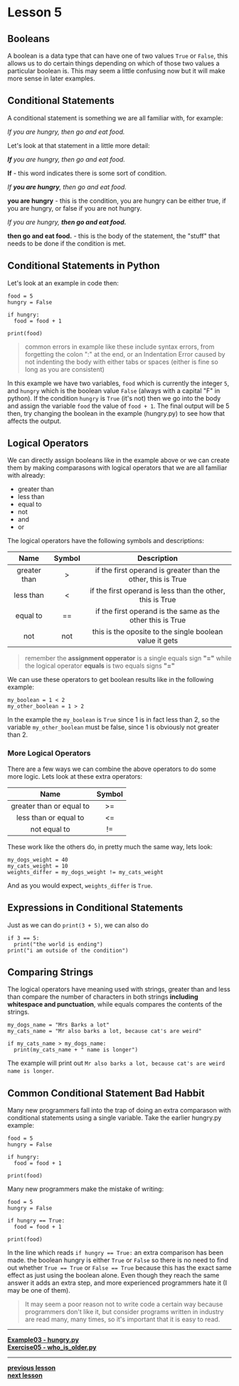 # Lesson 5

## Booleans

A boolean is a data type that can have one of two values `True` or `False`,
this allows us to do certain things depending on which of those two values
a particular boolean is.
This may seem a little confusing now but it will make more sense in later
examples.

## Conditional Statements

A conditional statement is something we are all familiar with, for example:

_If you are hungry, then go and eat food._

Let's look at that statement in a little more detail:

_**If** you are hungry, then go and eat food._

  **If** - this word indicates there is some sort of condition.

_If **you are hungry**, then go and eat food._

  **you are hungry** - this is the condition, you are hungry can be either true,
  if you are hungry, or false if you are not hungry.

_If you are hungry, **then go and eat food.**_

  **then go and eat food.** - this is the body of the statement, the "stuff"
  that needs to be done if the condition is met.

## Conditional Statements in Python

Let's look at an example in code then:
```python3
food = 5
hungry = False

if hungry:
  food = food + 1

print(food)
```
> common errors in example like these include syntax errors, from forgetting the
> colon ":" at the end, or an Indentation Error caused by not indenting the body
> with either tabs or spaces (either is fine so long as you are consistent)

In this example we have two variables, `food` which is currently the integer `5`,
and `hungry` which is the boolean value `False` (always with a capital "F" in
python).
If the condition `hungry` is `True` (it's not) then we go into the body and
assign the variable `food` the value of `food + 1`.
The final output will be 5 then, try changing the boolean in the example (hungry.py)
to see how that affects the output.

## Logical Operators

We can directly assign booleans like in the example above or we can create them
by making comparasons with logical operators that we are all familiar with
already:
* greater than
* less than
* equal to
* not
* and
* or

The logical operators have the following symbols and descriptions:

| Name         | Symbol | Description                                                  |
|:------------:|:------:|:------------------------------------------------------------:|
| greater than | >      | if the first operand is greater than the other, this is True |
| less than    | <      | if the first operand is less than the other, this is True    |
| equal to     | ==     | if the first operand is the same as the other this is True   |
| not          | not    | this is the oposite to the single boolean value it gets      |

> remember the **assignment opperator** is a single equals sign **"="** while
> the logical operator **equals** is two equals signs **"="**

We can use these operators to get boolean results like in the following example:
```python3
my_boolean = 1 < 2
my_other_boolean = 1 > 2
```
In the example the `my_boolean` is `True` since 1 is in fact less than 2, so the
variable `my_other_boolean` must be false, since 1 is obviously not greater than
2.

### More Logical Operators

There are a few ways we can combine the above operators to do some more logic.
Lets look at these extra operators:

| Name                     | Symbol |
|:------------------------:|:------:|
| greater than or equal to | >=     |
| less than or equal to    | <=     |
| not equal to             | !=     |

These work like the others do, in pretty much the same way, lets look:
```python3
my_dogs_weight = 40
my_cats_weight = 10
weights_differ = my_dogs_weight != my_cats_weight
```
And as you would expect, `weights_differ` is `True`.

## Expressions in Conditional Statements

Just as we can do `print(3 + 5)`, we can also do
```python3
if 3 == 5:
  print("the world is ending")
print("i am outside of the condition")
```
## Comparing Strings

The logical operators have meaning used with strings, greater than and less than
compare the number of characters in both strings **including whitespace and
punctuation**, while equals compares the contents of the strings.
```python3
my_dogs_name = "Mrs Barks a lot"
my_cats_name = "Mr also barks a lot, because cat's are weird"

if my_cats_name > my_dogs_name:
  print(my_cats_name + " name is longer")
```
The example will print out `Mr also barks a lot, because cat's are weird name is
longer`.

## Common Conditional Statement Bad Habbit

Many new programmers fall into the trap of doing an extra comparason with
conditional statements using a single variable.
Take the earlier hungry.py example:
```python3
food = 5
hungry = False

if hungry:
  food = food + 1

print(food)
```
Many new programmers make the mistake of writing:

```python3
food = 5
hungry = False

if hungry == True:
  food = food + 1

print(food)
```
In the line which reads `if hungry == True:` an extra comparison has been made.
the boolean hungry is either `True` or `False` so there is no need to find out
whether `True == True` or `False == True` because this has the exact same effect
as just using the boolean alone.
Even though they reach the same answer it adds an extra step, and more
experienced programmers hate it (I may be one of them).

> It may seem a poor reason not to write code a certain way because programmers
> don't like it, but consider programs written in industry are read many, many
> times, so it's important that it is easy to read.

---
**[Example03 - hungry.py](../examples/hungry.py)**  
**[Exercise05 - who_is_older.py](../examples/who_is_older.py)**  

---
**[previous lesson](./Lesson04.md)**  
**[next lesson](./Lesson06.md)**  
